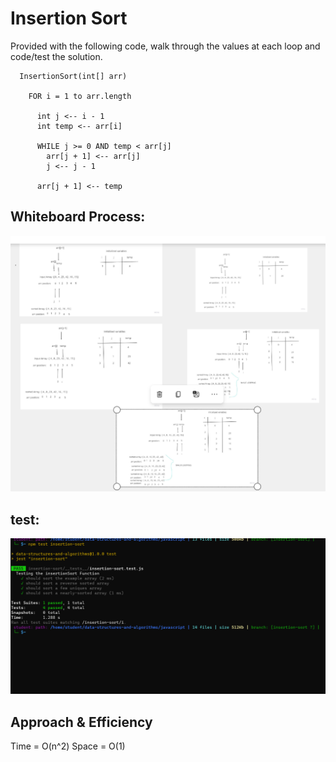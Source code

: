 # Insertion Sort
Provided with the following code, walk through the values at each loop and code/test the solution.
```
  InsertionSort(int[] arr)

    FOR i = 1 to arr.length

      int j <-- i - 1
      int temp <-- arr[i]

      WHILE j >= 0 AND temp < arr[j]
        arr[j + 1] <-- arr[j]
        j <-- j - 1

      arr[j + 1] <-- temp
```
## Whiteboard Process:
![image](./whiteboard.png)

## test:
![image](./__tests__/test%20for%20sortarray.png)

## Approach & Efficiency

Time = O(n^2) 
Space = O(1) 
